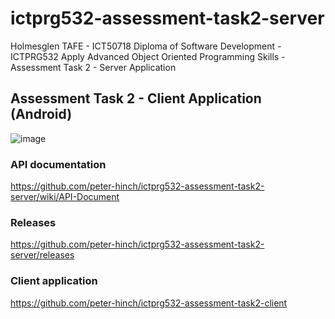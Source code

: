 # ictprg532-assessment-task2-server
Holmesglen TAFE - ICT50718 Diploma of Software Development - ICTPRG532 Apply Advanced Object Oriented Programming Skills - Assessment Task 2 - Server Application

## Assessment Task 2 - Client Application (Android)

![image](https://user-images.githubusercontent.com/62582081/142567040-6412dad0-b6ea-4870-a5fb-1f815ec5dde7.png)

### API documentation
https://github.com/peter-hinch/ictprg532-assessment-task2-server/wiki/API-Document
### Releases
https://github.com/peter-hinch/ictprg532-assessment-task2-server/releases
### Client application
https://github.com/peter-hinch/ictprg532-assessment-task2-client
